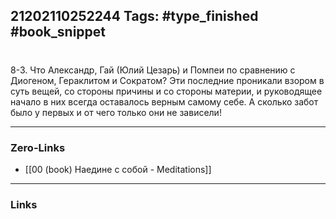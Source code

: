 21202110252244
Tags: #type_finished #book_snippet 
---
# 

 8-3. Что Александр, Гай (Юлий Цезарь) и Помпеи по сравнению с Диогеном, Гераклитом и Сократом?  Эти последние проникали взором в суть вещей, со стороны причины и со стороны материи, и руководящее начало в них всегда оставалось верным самому себе. А сколько забот было у первых и от чего только они не зависели! 

---
### Zero-Links
 - [[00 (book) Наедине с собой - Meditations]]
---
### Links
